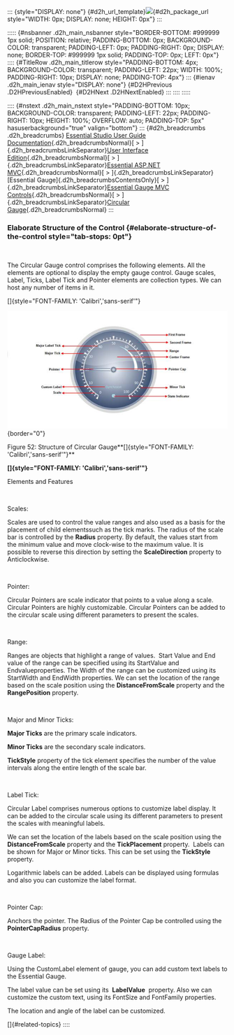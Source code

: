 ::: {style="DISPLAY: none"}
[](ms-xhelp:///?Id=d2h_url_template){#d2h_url_template}![](!package_url!){#d2h_package_url style="WIDTH: 0px; DISPLAY: none; HEIGHT: 0px"}
:::

::::: {#nsbanner .d2h_main_nsbanner style="BORDER-BOTTOM: #999999 1px solid; POSITION: relative; PADDING-BOTTOM: 0px; BACKGROUND-COLOR: transparent; PADDING-LEFT: 0px; PADDING-RIGHT: 0px; DISPLAY: none; BORDER-TOP: #999999 1px solid; PADDING-TOP: 0px; LEFT: 0px"}
:::: {#TitleRow .d2h_main_titlerow style="PADDING-BOTTOM: 4px; BACKGROUND-COLOR: transparent; PADDING-LEFT: 22px; WIDTH: 100%; PADDING-RIGHT: 10px; DISPLAY: none; PADDING-TOP: 4px"}
::: {#ienav .d2h_main_ienav style="DISPLAY: none"}
[](ms-xhelp:///?Id=db7ba6fa-881f-4c10-a4b2-372c187f4a74){#D2HPrevious .D2HPreviousEnabled}  [](ms-xhelp:///?Id=f59e7adf-ca9f-429b-b4e9-2f1c70c62216){#D2HNext .D2HNextEnabled}
:::
::::
:::::

:::: {#nstext .d2h_main_nstext style="PADDING-BOTTOM: 10px; BACKGROUND-COLOR: transparent; PADDING-LEFT: 22px; PADDING-RIGHT: 10px; HEIGHT: 100%; OVERFLOW: auto; PADDING-TOP: 5px" hasuserbackground="true" valign="bottom"}
::: {#d2h_breadcrumbs .d2h_breadcrumbs}
[Essential Studio User Guide Documentation](ms-xhelp:///?Id=12457748-09e3-4d74-a240-8e049cedf030){.d2h_breadcrumbsNormal}[ \> ]{.d2h_breadcrumbsLinkSeparator}[User Interface Edition](ms-xhelp:///?Id=c29296b7-531c-413b-a0ec-488ca1f7f669){.d2h_breadcrumbsNormal}[ \> ]{.d2h_breadcrumbsLinkSeparator}[Essential ASP.NET MVC](ms-xhelp:///?Id=4b14e7d1-65c4-4f67-b1aa-2c37709905a5){.d2h_breadcrumbsNormal}[ \> ]{.d2h_breadcrumbsLinkSeparator}[Essential Gauge]{.d2h_breadcrumbsContentsOnly}[ \> ]{.d2h_breadcrumbsLinkSeparator}[Essential Gauge MVC Controls](ms-xhelp:///?Id=40e49273-50bb-4d67-8631-7592d9b36828){.d2h_breadcrumbsNormal}[ \> ]{.d2h_breadcrumbsLinkSeparator}[Circular Gauge](ms-xhelp:///?Id=b02ee8e8-6662-4f05-bfb3-fe6832365c5d){.d2h_breadcrumbsNormal}
:::

### Elaborate Structure of the Control {#elaborate-structure-of-the-control style="tab-stops: 0pt"}

 

The Circular Gauge control comprises the following elements. All the elements are optional to display the empty gauge control. Gauge scales, Label, Ticks, Label Tick and Pointer elements are collection types. We can host any number of items in it.

[]{style="FONT-FAMILY: 'Calibri','sans-serif'"} 

![Description: C:\\Users\\krishnarajd\\Desktop\\Images\\srtuctc.png](ImagesExt/image57_57.jpg){border="0"}

Figure 52: Structure of Circular Gauge**[]{style="FONT-FAMILY: 'Calibri','sans-serif'"}**

**[]{style="FONT-FAMILY: 'Calibri','sans-serif'"}** 

Elements and Features

 

Scales:

Scales are used to control the value ranges and also used as a basis for the placement of child elementssuch as the tick marks. The radius of the scale bar is controlled by the **Radius** property. By default, the values start from the minimum value and move clock-wise to the maximum value. It is possible to reverse this direction by setting the **ScaleDirection** property to Anticlockwise.

 

Pointer:

Circular Pointers are scale indicator that points to a value along a scale. Circular Pointers are highly customizable. Circular Pointers can be added to the circular scale using different parameters to present the scales.

 

Range:

Ranges are objects that highlight a range of values.  Start Value and End value of the range can be specified using its StartValue and Endvalueproperties. The Width of the range can be customized using its StartWidth and EndWidth properties. We can set the location of the range based on the scale position using the **DistanceFromScale** property and the **RangePosition** property.

 

Major and Minor Ticks:

**Major Ticks** are the primary scale indicators.

**Minor Ticks** are the secondary scale indicators.

**TickStyle** property of the tick element specifies the number of the value intervals along the entire length of the scale bar.

 

Label Tick:

Circular Label comprises numerous options to customize label display. It can be added to the circular scale using its different parameters to present the scales with meaningful labels.

We can set the location of the labels based on the scale position using the **DistanceFromScale** property and the **TickPlacement** property.  Labels can be shown for Major or Minor ticks. This can be set using the **TickStyle** property.

Logarithmic labels can be added. Labels can be displayed using formulas and also you can customize the label format.

 

Pointer Cap:

Anchors the pointer. The Radius of the Pointer Cap be controlled using the **PointerCapRadius** property.

 

Gauge Label:

Using the CustomLabel element of gauge, you can add custom text labels to the Essential Gauge. 

The label value can be set using its  **LabelValue**  property. Also we can customize the custom text, using its FontSize and FontFamily properties.

The location and angle of the label can be customized.

[]{#related-topics}
::::
